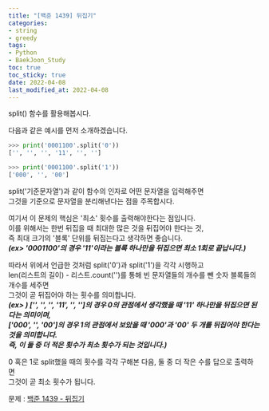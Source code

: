 ```yaml
---
title: "[백준 1439] 뒤집기"
categories: 
- string
- greedy
tags:
- Python
- BaekJoon_Study
toc: true
toc_sticky: true
date: 2022-04-08
last_modified_at: 2022-04-08
---
```


split() 함수를 활용해봅시다.

다음과 같은 예시를 먼저 소개하겠습니다.
```python
>>> print('0001100'.split('0'))
['', '', '', '11', '', '']
```

```python
>>> print('0001100'.split('1'))
['000', '', '00']
```

split('기준문자열')과 같이 함수의 인자로 어떤 문자열을 입력해주면  
그것을 기준으로 문자열을 분리해낸다는 점을 주목합시다.   

여기서 이 문제의 핵심은 '최소' 횟수를 출력해야한다는 점입니다.  
이를 위해서는 한번 뒤집을 때 최대한 많은 것을 뒤집어야 한다는 것,  
즉 최대 크기의 '블록' 단위를 뒤집는다고 생각하면 좋습니다.  
**_(ex> '0001100'의 경우 '11'이라는 블록 하나만을 뒤집으면 최소 1회로 끝납니다.)_**  

따라서 위에서 언급한 것처럼 split('0')과 split('1')을 각각 시행하고  
len(리스트의 길이) - 리스트.count('')를 통해 빈 문자열들의 개수를 뺀 숫자 블록들의 개수를 세주면  
그것이 곧 뒤집어야 하는 횟수를 의미합니다.  
**_(ex> ) ['', '', '', '11', '', '']의 경우 0의 관점에서 생각했을 때 '11' 하나만을 뒤집으면 된다는 의미이며,_**  
**_['000', '', '00']의 경우 1의 관점에서 보았을 때 '000'과 '00' 두 개를 뒤집어야 한다는 것을 의미합니다._**  
**_즉, 이 둘 중 더 적은 횟수가 최소 횟수가 되는 것입니다.)_**  

0 혹은 1로 split했을 때의 횟수를 각각 구해본 다음, 둘 중 더 작은 수를 답으로 출력하면  
그것이 곧 최소 횟수가 됩니다.

문제 : [백준 1439 - 뒤집기](https://www.acmicpc.net/problem/1439)

<script src="https://gist.github.com/Ryumaker/8f2306586f25306d68e357dd5eb54046.js"></script>



